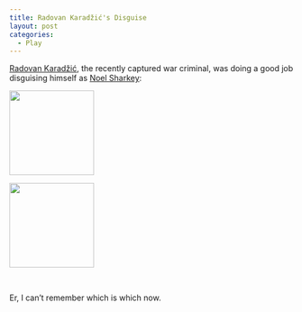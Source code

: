 ```yaml
---
title: Radovan Karadžić's Disguise
layout: post
categories:
  - Play
---
```

[Radovan Karadžić](https://en.wikipedia.org/wiki/Radovan_Karadžić), the recently captured war criminal, was doing a good job disguising himself as [Noel Sharkey](https://en.wikipedia.org/wiki/Noel_Sharkey):

<div id='gallery-4' class='gallery galleryid-24 gallery-columns-3 gallery-size-thumbnail'>
  <dl class='gallery-item'>
    <dt class='gallery-icon portrait'>
      <a href='https://cmbuckley.co.uk/blog/2008/07/24/radovan-karadzics-disguise/noel/'><img width="150" height="150" src="https://cmbuckley.co.uk/files/2008/07/noel-150x150.jpg" class="attachment-thumbnail size-thumbnail" alt="" srcset="https://cmbuckley.co.uk/files/2008/07/noel-150x150.jpg 150w, https://cmbuckley.co.uk/files/2008/07/noel-75x75.jpg 75w, https://cmbuckley.co.uk/files/2008/07/noel-100x100.jpg 100w" sizes="(max-width: 150px) 100vw, 150px" /></a>
    </dt>
  </dl>

  <dl class='gallery-item'>
    <dt class='gallery-icon portrait'>
      <a href='https://cmbuckley.co.uk/blog/2008/07/24/radovan-karadzics-disguise/radovan/'><img width="150" height="150" src="https://cmbuckley.co.uk/files/2008/07/radovan-150x150.jpg" class="attachment-thumbnail size-thumbnail" alt="" srcset="https://cmbuckley.co.uk/files/2008/07/radovan-150x150.jpg 150w, https://cmbuckley.co.uk/files/2008/07/radovan-75x75.jpg 75w, https://cmbuckley.co.uk/files/2008/07/radovan-100x100.jpg 100w" sizes="(max-width: 150px) 100vw, 150px" /></a>
    </dt>
  </dl>

  <br style='clear: both' />
</div>

Er, I can’t remember which is which now.
